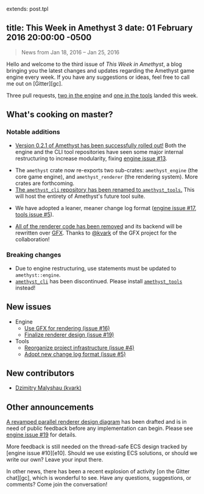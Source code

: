 extends: post.tpl

title: This Week in Amethyst 3
date: 01 February 2016 20:00:00 -0500
---

> News from Jan 18, 2016 – Jan 25, 2016

Hello and welcome to the third issue of *This Week in Amethyst*, a blog
bringing you the latest changes and updates regarding the Amethyst game engine
every week. If you have any suggestions or ideas, feel free to call me out on
[Gitter][gc].

Three pull requests, [two in the engine][ep] and [one in the tools][tp]
landed this week.

[ep]: http://github.com/ebkalderon/amethyst/pulls?q=is:pr+closed:2016-01-25..2016-02-01
[tp]: http://github.com/ebkalderon/amethyst_tools/pulls?q=is:pr+closed:2016-01-25..2016-02-01

## What's cooking on master?

### Notable additions

* [Version 0.2.1 of Amethyst has been successfully rolled out!][e18] Both the
  engine and the CLI tool repositories have seen some major internal
  restructuring to increase modularity, fixing [engine issue #13][e13].

[e18]: https://github.com/ebkalderon/amethyst/pull/18
[e13]: https://github.com/ebkalderon/amethyst/issues/13

* The `amethyst` crate now re-exports two sub-crates: `amethyst_engine` (the
  core game engine), and `amethyst_renderer` (the rendering system). More crates
  are forthcoming.
* [The `amethyst_cli` repository has been renamed to `amethyst_tools`.][at] This
  will host the entirety of Amethyst's future tool suite.

[at]: https://github.com/ebkalderon/amethyst_tools

* We have adopted a leaner, meaner change log format ([engine issue #17][e17],
  [tools issue #5][t5]).

[e17]: https://github.com/ebkalderon/amethyst/issues/17
[t5]: https://github.com/ebkalderon/amethyst_tools/issues/5

* [All of the renderer code has been removed][e7] and its backend will be
  rewritten over [GFX][gf]. Thanks to [@kvark][kv] of the GFX project for the
  collaboration!

[e7]: https://github.com/ebkalderon/amethyst/issues/7#issuecomment-175896493
[gf]: https://github.com/gfx-rs/gfx
[kv]: https://github.com/kvark

### Breaking changes

* Due to engine restructuring, use statements must be updated to
  `amethyst::engine`.
* [`amethyst_cli`][ac] has been discontinued. Please install
  [`amethyst_tools`][at] instead!

[ac]: https://crates.io/crates/amethyst_cli/

## New issues

* Engine
  * [Use GFX for rendering (issue #16)][e16]
  * [Finalize renderer design (issue #19)][e19]
* Tools
  * [Reorganize project infrastructure (issue #4)][t4]
  * [Adopt new change log format (issue #5)][t5]

[e16]: https://github.com/ebkalderon/amethyst/issues/16
[e19]: https://github.com/ebkalderon/amethyst/issues/19
[t4]: https://github.com/ebkalderon/amethyst_tools/issues/4

## New contributors

* [Dzimitry Malyshau (kvark)][kv]

## Other announcements

[A revamped parallel renderer design diagram][rd] has been drafted and is in
need of public feedback before any implementation can begin. Please see
[engine issue #19][e19] for details.

[rd]: https://camo.githubusercontent.com/ac83c4ffa8cef072f6027efab57a7dcd74bbe04a/687474703a2f2f65626b616c6465726f6e2e6769746875622e696f2f616d6574687973742f696d616765732f64657369676e2f72656e64657265725f312e352e706e67

More feedback is still needed on the thread-safe ECS design tracked by
[engine issue #10][e10]. Should we use existing ECS solutions, or should we
write our own? Leave your input there.

In other news, there has been a recent explosion of activity
[on the Gitter chat][gc], which is wonderful to see. Have any questions,
suggestions, or comments? Come join the conversation!
